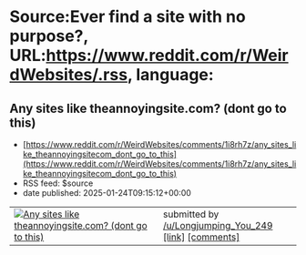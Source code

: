 # Source:Ever find a site with no purpose?, URL:https://www.reddit.com/r/WeirdWebsites/.rss, language:

## Any sites like theannoyingsite.com? (dont go to this)
 - [https://www.reddit.com/r/WeirdWebsites/comments/1i8rh7z/any_sites_like_theannoyingsitecom_dont_go_to_this](https://www.reddit.com/r/WeirdWebsites/comments/1i8rh7z/any_sites_like_theannoyingsitecom_dont_go_to_this)
 - RSS feed: $source
 - date published: 2025-01-24T09:15:12+00:00

<table> <tr><td> <a href="https://www.reddit.com/r/WeirdWebsites/comments/1i8rh7z/any_sites_like_theannoyingsitecom_dont_go_to_this/"> <img src="https://preview.redd.it/3y812ts8swee1.png?width=640&amp;crop=smart&amp;auto=webp&amp;s=76874fbc4da34bd0066f72d1be2fbf3b5494df70" alt="Any sites like theannoyingsite.com? (dont go to this)" title="Any sites like theannoyingsite.com? (dont go to this)" /> </a> </td><td> &#32; submitted by &#32; <a href="https://www.reddit.com/user/Longjumping_You_249"> /u/Longjumping_You_249 </a> <br/> <span><a href="https://i.redd.it/3y812ts8swee1.png">[link]</a></span> &#32; <span><a href="https://www.reddit.com/r/WeirdWebsites/comments/1i8rh7z/any_sites_like_theannoyingsitecom_dont_go_to_this/">[comments]</a></span> </td></tr></table>

